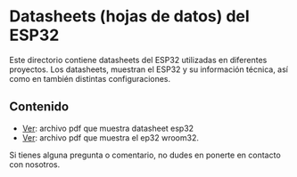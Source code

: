 # Datasheets (hojas de datos) del ESP32

Este directorio contiene datasheets del ESP32 utilizadas en diferentes proyectos. Los datasheets, muestran el ESP32 y su información técnica, así como en también distintas configuraciones.

## Contenido

- [Ver](https://github.com/ISPC-TST-ELECTRONICA-MICROCONTROLADA/proyecto-1-grupo-01/blob/alancodigo/B_Bibliografia/datasheets/ESP-32%20Dev%20Kit%20C%20V2_EN.pdf): archivo pdf que muestra datasheet esp32
- [Ver](https://github.com/ISPC-TST-ELECTRONICA-MICROCONTROLADA/proyecto-1-grupo-01/blob/alancodigo/B_Bibliografia/datasheets/esp32-wroom-32_datasheet_en.pdf): archivo pdf que muestra el ep32 wroom32.


Si tienes alguna pregunta o comentario, no dudes en ponerte en contacto con nosotros.

